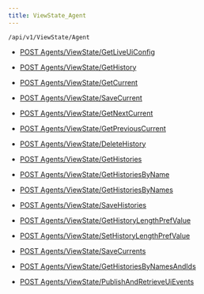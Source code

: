 ```yaml
---
title: ViewState_Agent
---
```


```http
/api/v1/ViewState/Agent
```




* [POST Agents/ViewState/GetLiveUiConfig](v1ViewStateAgent_GetLiveUiConfig.md)

* [POST Agents/ViewState/GetHistory](v1ViewStateAgent_GetHistory.md)

* [POST Agents/ViewState/GetCurrent](v1ViewStateAgent_GetCurrent.md)

* [POST Agents/ViewState/SaveCurrent](v1ViewStateAgent_SaveCurrent.md)

* [POST Agents/ViewState/GetNextCurrent](v1ViewStateAgent_GetNextCurrent.md)

* [POST Agents/ViewState/GetPreviousCurrent](v1ViewStateAgent_GetPreviousCurrent.md)

* [POST Agents/ViewState/DeleteHistory](v1ViewStateAgent_DeleteHistory.md)

* [POST Agents/ViewState/GetHistories](v1ViewStateAgent_GetHistories.md)

* [POST Agents/ViewState/GetHistoriesByName](v1ViewStateAgent_GetHistoriesByName.md)

* [POST Agents/ViewState/GetHistoriesByNames](v1ViewStateAgent_GetHistoriesByNames.md)

* [POST Agents/ViewState/SaveHistories](v1ViewStateAgent_SaveHistories.md)

* [POST Agents/ViewState/GetHistoryLengthPrefValue](v1ViewStateAgent_GetHistoryLengthPrefValue.md)

* [POST Agents/ViewState/SetHistoryLengthPrefValue](v1ViewStateAgent_SetHistoryLengthPrefValue.md)

* [POST Agents/ViewState/SaveCurrents](v1ViewStateAgent_SaveCurrents.md)

* [POST Agents/ViewState/GetHistoriesByNamesAndIds](v1ViewStateAgent_GetHistoriesByNamesAndIds.md)

* [POST Agents/ViewState/PublishAndRetrieveUiEvents](v1ViewStateAgent_PublishAndRetrieveUiEvents.md)